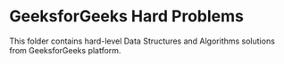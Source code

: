 # GeeksforGeeks Hard Problems

This folder contains hard-level Data Structures and Algorithms solutions from GeeksforGeeks platform.